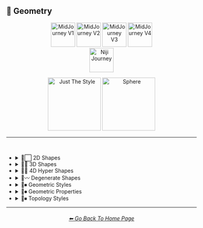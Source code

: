 <h2>💠 Geometry</h2>

<div align="center">

[<img src="/Images/Repo_Parts/Buttons/Version_Buttons/button_version_V1_inactive.webp?raw=true" alt="MidJourney V1" height="64" />](/Pages/MJ_V1/Style_Pages/Sphere/Geometry.md)
[<img src="/Images/Repo_Parts/Buttons/Version_Buttons/button_version_V2_inactive.webp?raw=true" alt="MidJourney V2" height="64" />](/Pages/MJ_V2/Style_Pages/Sphere/Geometry.md)
[<img src="/Images/Repo_Parts/Buttons/Version_Buttons/button_version_V3_active.webp?raw=true" alt="MidJourney V3" height="64" />](/Pages/MJ_V3/Style_Pages/Sphere/Geometry.md)
[<img src="/Images/Repo_Parts/Buttons/Version_Buttons/button_version_V4_inactive.webp?raw=true" alt="MidJourney V4" height="64" />](/Pages/MJ_V4/Style_Pages/Just_The_Style/Geometry.md)
<br>
[<img src="/Images/Repo_Parts/Buttons/Version_Buttons/button_version_niji_inactive_full.webp?raw=true" alt="Niji Journey" height="64" />](/Pages/Niji_Journey/Style_Pages/Geometry.md)

[<img src="/Images/Repo_Parts/Buttons/Image_Type_Buttons/button_just_the_style_inactive.webp?raw=true" alt="Just The Style" width="140.5" />](/Pages/MJ_V3/Style_Pages/Just_The_Style/Geometry.md)
[<img src="/Images/Repo_Parts/Buttons/Image_Type_Buttons/button_sphere_active.webp?raw=true" alt="Sphere" width="140.5" />](/Pages/MJ_V3/Style_Pages/Sphere/Geometry.md)

</div>

<hr>
<br>


- <details><summary>💠⬜ 2D Shapes</summary><p><div align="center">

	| 2D Shape |
	| :-: |
	| <img src="/Images/MJ_V3/MidJourney_Styles_(sphere)/Wave_13/sphere_2D_Shape.png?raw=true" width="256" /> |
	
	<br>

	| Point | Dot |
	| :-: | :-: |
	| <img src="/Images/MJ_V3/MidJourney_Styles_(sphere)/sphere_Point.png?raw=true" width="256" /> | <img src="/Images/MJ_V3/MidJourney_Styles_(sphere)/sphere_Dot.png?raw=true" width="256" /> |
	
	<br>
	
	| Line |
	| :-: |
	| <img src="/Images/MJ_V3/MidJourney_Styles_(sphere)/sphere_Line.png?raw=true" width="256" /> |
	
	<br>
	
	| Triangle | Square | Pentagon |
	| :-: | :-: | :-: |
	| <img src="/Images/MJ_V3/MidJourney_Styles_(sphere)/sphere_Triangle.png?raw=true" width="256" /> | <img src="/Images/MJ_V3/MidJourney_Styles_(sphere)/sphere_Square.png?raw=true" width="256" /> | <img src="/Images/MJ_V3/MidJourney_Styles_(sphere)/sphere_Pentagon.png?raw=true" width="256" /> |
	
	<br>
	
	| Hexagon | Hexagonal | Heptagon |
	| :-: | :-: | :-: |
	| <img src="/Images/MJ_V3/MidJourney_Styles_(sphere)/sphere_Hexagon.png?raw=true" width="256" /> | <img src="/Images/MJ_V3/MidJourney_Styles_(sphere)/sphere_Hexagonal.png?raw=true" width="256" /> | <img src="/Images/MJ_V3/MidJourney_Styles_(sphere)/sphere_Heptagon.png?raw=true" width="256" /> |

	<br>
	
	| Octagon | Nonagon | Decagon |
	| :-: | :-: | :-: |
	| <img src="/Images/MJ_V3/MidJourney_Styles_(sphere)/sphere_Octagon.png?raw=true" width="256" /> | <img src="/Images/MJ_V3/MidJourney_Styles_(sphere)/sphere_Nonagon.png?raw=true" width="256" /> | <img src="/Images/MJ_V3/MidJourney_Styles_(sphere)/sphere_Decagon.png?raw=true" width="256" /> |
	
	<br>
	
	| Rectangle | Rectangular | Parallelogram |
	| :-: | :-: | :-: |
	| <img src="/Images/MJ_V3/MidJourney_Styles_(sphere)/sphere_Rectangle.png?raw=true" width="256" /> | <img src="/Images/MJ_V3/MidJourney_Styles_(sphere)/sphere_Rectangular.png?raw=true" width="256" /> | <img src="/Images/MJ_V3/MidJourney_Styles_(sphere)/sphere_Parallelogram.png?raw=true" width="256" /> |
	
	<br>
	
	| Rhombus | Star | Heart |
	| :-: | :-: | :-: |
	| <img src="/Images/MJ_V3/MidJourney_Styles_(sphere)/sphere_Rhombus.png?raw=true" width="256" /> | <img src="/Images/MJ_V3/MidJourney_Styles_(sphere)/sphere_Star.png?raw=true" width="256" /> | <img src="/Images/MJ_V3/MidJourney_Styles_(sphere)/sphere_Heart.png?raw=true" width="256" /> |

	<br>
	
	| Spirangle |
	| :-: |
	| <img src="/Images/MJ_V3/MidJourney_Styles_(sphere)/sphere_Spirangle.png?raw=true" width="256" /> |

  </div></p></details>


- <details><summary>💠🧊 3D Shapes</summary><p><div align="center">

	| 3D Shape | Orb |
	| :-: | :-: |
	| <img src="/Images/MJ_V3/MidJourney_Styles_(sphere)/Wave_13/sphere_3D_Shape.png?raw=true" width="256" /> | <img src="/Images/MJ_V3/MidJourney_Styles_(sphere)/Wave_13/sphere_Orb.png?raw=true" width="256" /> |
	
	<br>

	| Cube | Cuboid |
	| :-: | :-: |
	| <img src="/Images/MJ_V3/MidJourney_Styles_(sphere)/sphere_Cube.png?raw=true" width="256" /> | <img src="/Images/MJ_V3/MidJourney_Styles_(sphere)/sphere_Cuboid.png?raw=true" width="256" /> |
	
	<br>
	
	| Sphere | Cylinder | Torus |
	| :-: | :-: | :-: |
	| <img src="/Images/MJ_V3/MidJourney_Styles_(sphere)/sphere_Sphere.png?raw=true" width="256" /> | <img src="/Images/MJ_V3/MidJourney_Styles_(sphere)/sphere_Cylinder.png?raw=true" width="256" /> | <img src="/Images/MJ_V3/MidJourney_Styles_(sphere)/sphere_Torus.png?raw=true" width="256" /> |
	
	<br>
	
	| Pyramid | Cone |
	| :-: | :-: |
	| <img src="/Images/MJ_V3/MidJourney_Styles_(sphere)/sphere_Pyramid.png?raw=true" width="256" /> | <img src="/Images/MJ_V3/MidJourney_Styles_(sphere)/sphere_Cone.png?raw=true" width="256" /> |
	
	<br>
	
	| Rectangular Prism | Star Prism | Wedge |
	| :-: | :-: | :-: |
	| <img src="/Images/MJ_V3/MidJourney_Styles_(sphere)/sphere_Rectangular_Prism.png?raw=true" width="256" /> | <img src="/Images/MJ_V3/MidJourney_Styles_(sphere)/sphere_Star_Prism.png?raw=true" width="256" /> | <img src="/Images/MJ_V3/MidJourney_Styles_(sphere)/sphere_Wedge.png?raw=true" width="256" /> |

	<br>
	
	| Zonohedron | Tetrahedron | Octahedron |
	| :-: | :-: | :-: |
	| <img src="/Images/MJ_V3/MidJourney_Styles_(sphere)/sphere_Zonohedron.png?raw=true" width="256" /> | <img src="/Images/MJ_V3/MidJourney_Styles_(sphere)/sphere_Tetrahedron.png?raw=true" width="256" /> | <img src="/Images/MJ_V3/MidJourney_Styles_(sphere)/sphere_Octahedron.png?raw=true" width="256" /> |

	<br>
	
	| Dodecahedron | Icosahedron | Kepler–Poinsot Polyhedra |
	| :-: | :-: | :-: |
	| <img src="/Images/MJ_V3/MidJourney_Styles_(sphere)/sphere_Dodecahedron.png?raw=true" width="256" /> | <img src="/Images/MJ_V3/MidJourney_Styles_(sphere)/sphere_Icosahedron.png?raw=true" width="256" /> | <img src="/Images/MJ_V3/MidJourney_Styles_(sphere)/sphere_KeplerPoinsot_Polyhedra.png?raw=true" width="256" /> |
	
	<br>
	
	| Cuboctahedron | Rhombicuboctahedron | Icosidodecahedron |
	| :-: | :-: | :-: |
	| <img src="/Images/MJ_V3/MidJourney_Styles_(sphere)/sphere_Cuboctahedron.png?raw=true" width="256" /> | <img src="/Images/MJ_V3/MidJourney_Styles_(sphere)/sphere_Rhombicuboctahedron.png?raw=true" width="256" /> | <img src="/Images/MJ_V3/MidJourney_Styles_(sphere)/sphere_Icosidodecahedron.png?raw=true" width="256" /> |

	<br>
	
	| Rhombicosidodecahedron | Trapezohedron |
	| :-: | :-: |
	| <img src="/Images/MJ_V3/MidJourney_Styles_(sphere)/sphere_Rhombicosidodecahedron.png?raw=true" width="256" /> | <img src="/Images/MJ_V3/MidJourney_Styles_(sphere)/sphere_Trapezohedron.png?raw=true" width="256" /> |
	
	<br>
	
	| Cupola | Anticupola | Hypercupolae |
	| :-: | :-: | :-: |
	| <img src="/Images/MJ_V3/MidJourney_Styles_(sphere)/sphere_Cupola.png?raw=true" width="256" /> | <img src="/Images/MJ_V3/MidJourney_Styles_(sphere)/sphere_Anticupola.png?raw=true" width="256" /> | <img src="/Images/MJ_V3/MidJourney_Styles_(sphere)/sphere_Hypercupolae.png?raw=true" width="256" /> |

	<br>
	
	| Bicupola | Frustum | Bifrustum |
	| :-: | :-: | :-: |
	| <img src="/Images/MJ_V3/MidJourney_Styles_(sphere)/sphere_Bicupola.png?raw=true" width="256" /> | <img src="/Images/MJ_V3/MidJourney_Styles_(sphere)/sphere_Frustum.png?raw=true" width="256" /> | <img src="/Images/MJ_V3/MidJourney_Styles_(sphere)/sphere_Bifrustum.png?raw=true" width="256" /> |
	
	<br>
	
	| Rotunda | Birotunda | Prismatoid |
	| :-: | :-: | :-: |
	| <img src="/Images/MJ_V3/MidJourney_Styles_(sphere)/sphere_Rotunda.png?raw=true" width="256" /> | <img src="/Images/MJ_V3/MidJourney_Styles_(sphere)/sphere_Birotunda.png?raw=true" width="256" /> | <img src="/Images/MJ_V3/MidJourney_Styles_(sphere)/sphere_Prismatoid.png?raw=true" width="256" /> |
	
	<br>
	
	| Scutoid | Bipyramid | Star Bipyramid |
	| :-: | :-: | :-: |
	| <img src="/Images/MJ_V3/MidJourney_Styles_(sphere)/sphere_Scutoid.png?raw=true" width="256" /> | <img src="/Images/MJ_V3/MidJourney_Styles_(sphere)/sphere_Bipyramid.png?raw=true" width="256" /> | <img src="/Images/MJ_V3/MidJourney_Styles_(sphere)/sphere_Star_Bipyramid.png?raw=true" width="256" /> |

	<br>
	
	| Antiprism | Anti-Prism |
	| :-: | :-: |
	| <img src="/Images/MJ_V3/MidJourney_Styles_(sphere)/sphere_Antiprism.png?raw=true" width="256" /> | <img src="/Images/MJ_V3/MidJourney_Styles_(sphere)/sphere_Anti-Prism.png?raw=true" width="256" /> |
	
	<br>
	
	| Trapezohedra | Star Trapezohedron | Spherical Polyhedron |
	| :-: | :-: | :-: |
	| <img src="/Images/MJ_V3/MidJourney_Styles_(sphere)/sphere_Trapezohedra.png?raw=true" width="256" /> | <img src="/Images/MJ_V3/MidJourney_Styles_(sphere)/sphere_Star_Trapezohedron.png?raw=true" width="256" /> | <img src="/Images/MJ_V3/MidJourney_Styles_(sphere)/sphere_Spherical_polyhedron.png?raw=true" width="256" /> |
	
	<br>
	
	| Mobius Strip | Hexaflexagon | Miura Fold |
	| :-: | :-: | :-: |
	| <img src="/Images/MJ_V3/MidJourney_Styles_(sphere)/sphere_Mobius_strip.png?raw=true" width="256" /> | <img src="/Images/MJ_V3/MidJourney_Styles_(sphere)/sphere_Hexaflexagon.png?raw=true" width="256" /> | <img src="/Images/MJ_V3/MidJourney_Styles_(sphere)/sphere_Miura_fold.png?raw=true" width="256" /> |

  </div></p></details>


- <details><summary>💠🔲 4D Hyper Shapes</summary><p><div align="center">

	| 4D Shape | Hyper Shape | 4D Hyper Shape |
	| :-: | :-: | :-: |
	| <img src="/Images/MJ_V3/MidJourney_Styles_(sphere)/Wave_13/sphere_4D_Shape.png?raw=true" width="256" /> | <img src="/Images/MJ_V3/MidJourney_Styles_(sphere)/Wave_13/sphere_Hyper_Shape.png?raw=true" width="256" /> | <img src="/Images/MJ_V3/MidJourney_Styles_(sphere)/Wave_13/sphere_4D_Hyper_Shape.png?raw=true" width="256" /> |
	
	<br>

	| Hyperplane | Hypersurface |
	| :-: | :-: |
	| <img src="/Images/MJ_V3/MidJourney_Styles_(sphere)/Wave_9/sphere_Hyperplane.png?raw=true" width="256" /> | <img src="/Images/MJ_V3/MidJourney_Styles_(sphere)/Wave_9/sphere_Hypersurface.png?raw=true" width="256" /> |

	<br>

	| Hypercube | Tesseract | Hyperprism |
	| :-: | :-: | :-: |
	| <img src="/Images/MJ_V3/MidJourney_Styles_(sphere)/sphere_Hypercube.png?raw=true" width="256" /> | <img src="/Images/MJ_V3/MidJourney_Styles_(sphere)/Wave_9/sphere_Tesseract.png?raw=true" width="256" /> | <img src="/Images/MJ_V3/MidJourney_Styles_(sphere)/sphere_Hyperprism.png?raw=true" width="256" /> |
	
	<br>
	
	| Hypersphere | Hypercylinder | Hypertorus |
	| :-: | :-: | :-: |
	| <img src="/Images/MJ_V3/MidJourney_Styles_(sphere)/sphere_Hypersphere.png?raw=true" width="256" /> | <img src="/Images/MJ_V3/MidJourney_Styles_(sphere)/sphere_Hypercylinder.png?raw=true" width="256" /> | <img src="/Images/MJ_V3/MidJourney_Styles_(sphere)/sphere_Hypertorus.png?raw=true" width="256" /> |
	
	<br>
	
	| Hyperpyramid | Hypercone | Klein Bottle |
	| :-: | :-: | :-: |
	| <img src="/Images/MJ_V3/MidJourney_Styles_(sphere)/sphere_Hyperpyramid.png?raw=true" width="256" /> | <img src="/Images/MJ_V3/MidJourney_Styles_(sphere)/sphere_Hypercone.png?raw=true" width="256" /> | <img src="/Images/MJ_V3/MidJourney_Styles_(sphere)/sphere_Klein_bottle.png?raw=true" width="256" /> |
	
	<br>
	
	| Hyperzonohedron | Hypertetrahedron | Hyperoctahedron |
	| :-: | :-: | :-: |
	| <img src="/Images/MJ_V3/MidJourney_Styles_(sphere)/sphere_Hyperzonohedron.png?raw=true" width="256" /> | <img src="/Images/MJ_V3/MidJourney_Styles_(sphere)/sphere_Hypertetrahedron.png?raw=true" width="256" /> | <img src="/Images/MJ_V3/MidJourney_Styles_(sphere)/sphere_Hyperoctahedron.png?raw=true" width="256" /> |

	<br>
	
	| Hyperdodecahedron | Hypericosahedron | Flexible Polyhedron |
	| :-: | :-: | :-: |
	| <img src="/Images/MJ_V3/MidJourney_Styles_(sphere)/sphere_Hyperdodecahedron.png?raw=true" width="256" /> | <img src="/Images/MJ_V3/MidJourney_Styles_(sphere)/sphere_Hypericosahedron.png?raw=true" width="256" /> | <img src="/Images/MJ_V3/MidJourney_Styles_(sphere)/sphere_Flexible_Polyhedron.png?raw=true" width="256" /> |

  </div></p></details>


- <details><summary>💠〰 Degenerate Shapes</summary><p><div align="center">

	| Monogon | Digon |
	| :-: | :-: |
	| <img src="/Images/MJ_V3/MidJourney_Styles_(sphere)/sphere_Monogon.png?raw=true" width="256" /> | <img src="/Images/MJ_V3/MidJourney_Styles_(sphere)/sphere_Digon.png?raw=true" width="256" /> |

  </div></p></details>


- <details><summary>💠⏹ Geometric Styles</summary><p><div align="center">

	| Geometry | Geometric | Islamic Geometric Patterns |
	| :-: | :-: | :-: |
	| <img src="/Images/MJ_V3/MidJourney_Styles_(sphere)/Wave_13/sphere_Geometry.png?raw=true" width="256" /> | <img src="/Images/MJ_V3/MidJourney_Styles_(sphere)/sphere_Geometric.png?raw=true" width="256" /> | <img src="/Images/MJ_V3/MidJourney_Styles_(sphere)/Wave_14/sphere_Islamic_Geometric_Patterns.png?raw=true" width="256" /> |

	<br>

	| Non-Euclidian |
	| :-: |
	| <img src="/Images/MJ_V3/MidJourney_Styles_(sphere)/sphere_Non-Euclidian.png?raw=true" width="256" /> |
	
	<br>
	
	| Poly | Polygon | Polygonal |
	| :-: | :-: | :-: |
	| <img src="/Images/MJ_V3/MidJourney_Styles_(sphere)/sphere_Poly.png?raw=true" width="256" /> | <img src="/Images/MJ_V3/MidJourney_Styles_(sphere)/sphere_Polygon.png?raw=true" width="256" /> | <img src="/Images/MJ_V3/MidJourney_Styles_(sphere)/sphere_Polygonal.png?raw=true" width="256" /> |
	
	<br>
	
	| Polyhedron | Polyhedral |
	| :-: | :-: |
	| <img src="/Images/MJ_V3/MidJourney_Styles_(sphere)/sphere_Polyhedron.png?raw=true" width="256" /> | <img src="/Images/MJ_V3/MidJourney_Styles_(sphere)/sphere_Polyhedral.png?raw=true" width="256" /> |
	
	<br>
	
	| Platonic Solids | Archimedean Solids | Catalan Solids |
	| :-: | :-: | :-: |
	| <img src="/Images/MJ_V3/MidJourney_Styles_(sphere)/sphere_Platonic_Solids.png?raw=true" width="256" /> | <img src="/Images/MJ_V3/MidJourney_Styles_(sphere)/sphere_Archimedean_Solids.png?raw=true" width="256" /> | <img src="/Images/MJ_V3/MidJourney_Styles_(sphere)/sphere_Catalan_solids.png?raw=true" width="256" /> |

  </div></p></details>


- <details><summary>💠⏺ Geometric Properties</summary><p><div align="center">

	| Vertex | Edge | Surface |
	| :-: | :-: | :-: |
	| <img src="/Images/MJ_V3/MidJourney_Styles_(sphere)/sphere_Vertex.png?raw=true" width="256" /> | <img src="/Images/MJ_V3/MidJourney_Styles_(sphere)/sphere_Edge.png?raw=true" width="256" /> | <img src="/Images/MJ_V3/MidJourney_Styles_(sphere)/sphere_Surface.png?raw=true" width="256" /> |
	
	<br>
	
	| Interior | Exterior | Anterior |
	| :-: | :-: | :-: |
	| <img src="/Images/MJ_V3/MidJourney_Styles_(sphere)/sphere_Interior.png?raw=true" width="256" /> | <img src="/Images/MJ_V3/MidJourney_Styles_(sphere)/sphere_Exterior.png?raw=true" width="256" /> | <img src="/Images/MJ_V3/MidJourney_Styles_(sphere)/Wave_9/sphere_Anterior.png?raw=true" width="256" /> |
	
	<br>
	
	| Convex | Concave |
	| :-: | :-: |
	| <img src="/Images/MJ_V3/MidJourney_Styles_(sphere)/sphere_Convex.png?raw=true" width="256" /> | <img src="/Images/MJ_V3/MidJourney_Styles_(sphere)/sphere_Concave.png?raw=true" width="256" /> |
	
	<br>

	| Symmetry | Symmetric | Asymmetric |
	| :-: | :-: | :-: |
	| <img src="/Images/MJ_V3/MidJourney_Styles_(sphere)/Wave_9/sphere_Symmetry.png?raw=true" width="256" /> | <img src="/Images/MJ_V3/MidJourney_Styles_(sphere)/Wave_9/sphere_Symmetric.png?raw=true" width="256" /> | <img src="/Images/MJ_V3/MidJourney_Styles_(sphere)/Wave_9/sphere_Asymmetric.png?raw=true" width="256" /> |

	<br>

	| Equiangular | Equilateral | Cyclic |
	| :-: | :-: | :-: |
	| <img src="/Images/MJ_V3/MidJourney_Styles_(sphere)/sphere_Equiangular.png?raw=true" width="256" /> | <img src="/Images/MJ_V3/MidJourney_Styles_(sphere)/sphere_Equilateral.png?raw=true" width="256" /> | <img src="/Images/MJ_V3/MidJourney_Styles_(sphere)/sphere_Cyclic.png?raw=true" width="256" /> |

	| Tangential | Rectilinear | Traverse |
	| :-: | :-: | :-: |
	| <img src="/Images/MJ_V3/MidJourney_Styles_(sphere)/sphere_Tangential.png?raw=true" width="256" /> | <img src="/Images/MJ_V3/MidJourney_Styles_(sphere)/sphere_Rectilinear.png?raw=true" width="256" /> | <img src="/Images/MJ_V3/MidJourney_Styles_(sphere)/sphere_Traverse.png?raw=true" width="256" /> |
	
	<br>
	
	| Quasi | Quasi-Regular |
	| :-: | :-: |
	| <img src="/Images/MJ_V3/MidJourney_Styles_(sphere)/sphere_Quasi.png?raw=true" width="256" /> | <img src="/Images/MJ_V3/MidJourney_Styles_(sphere)/sphere_Quasi-Regular.png?raw=true" width="256" /> |
	
	<br>
	
	| Isogonal | Isotoxal | Isohedral |
	| :-: | :-: | :-: |
	| <img src="/Images/MJ_V3/MidJourney_Styles_(sphere)/sphere_Isogonal.png?raw=true" width="256" /> | <img src="/Images/MJ_V3/MidJourney_Styles_(sphere)/sphere_Isotoxal.png?raw=true" width="256" /> | <img src="/Images/MJ_V3/MidJourney_Styles_(sphere)/sphere_Isohedral.png?raw=true" width="256" /> |

	<br>
	
	| Stellation | Ehrhart Polynomial | Ideal Polyhedron |
	| :-: | :-: | :-: |
	| <img src="/Images/MJ_V3/MidJourney_Styles_(sphere)/sphere_Stellation.png?raw=true" width="256" /> | <img src="/Images/MJ_V3/MidJourney_Styles_(sphere)/sphere_Ehrhart_Polynomial.png?raw=true" width="256" /> | <img src="/Images/MJ_V3/MidJourney_Styles_(sphere)/sphere_Ideal_Polyhedron.png?raw=true" width="256" /> |
	
	<br>
	
	| Polytope |
	| :-: |
	| <img src="/Images/MJ_V3/MidJourney_Styles_(sphere)/sphere_Polytope.png?raw=true" width="256" /> |

  </div></p></details>


- <details><summary>💠⏹ Topology Styles</summary><p><div align="center">

	| Topology | Topological |
	| :-: | :-: |
	| <img src="/Images/MJ_V3/MidJourney_Styles_(sphere)/Wave_9/sphere_Topology.png?raw=true" width="256" /> | <img src="/Images/MJ_V3/MidJourney_Styles_(sphere)/Wave_9/sphere_Topological.png?raw=true" width="256" /> |

</div></p></details>


<hr><!--------------->
<div align="center">
<h6><a href="https://github.com/willwulfken/MidJourney-Styles-and-Keywords-Reference/blob/main/README.md">⬅ Go Back To Home Page</a></h6>
</div>